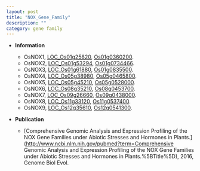```yaml
---
layout: post
title: "NOX_Gene_Family"
description: ""
category: gene family
---
```


* **Information**  
    + OsNOX1, [LOC_Os01g25820](http://rice.plantbiology.msu.edu/cgi-bin/ORF_infopage.cgi?orf=LOC_Os01g25820), [Os01g0360200](http://rapdb.dna.affrc.go.jp/viewer/gbrowse_details/irgsp1?name=Os01g0360200).
    + OsNOX2, [LOC_Os01g53294](http://rice.plantbiology.msu.edu/cgi-bin/ORF_infopage.cgi?orf=LOC_Os01g53294), [Os01g0734466](http://rapdb.dna.affrc.go.jp/viewer/gbrowse_details/irgsp1?name=Os01g0734466).
    + OsNOX3, [LOC_Os01g61880](http://rice.plantbiology.msu.edu/cgi-bin/ORF_infopage.cgi?orf=LOC_Os01g61880), [Os01g0835500](http://rapdb.dna.affrc.go.jp/viewer/gbrowse_details/irgsp1?name=Os01g0835500).
    + OsNOX4, [LOC_Os05g38980](http://rice.plantbiology.msu.edu/cgi-bin/ORF_infopage.cgi?orf=LOC_Os05g38980), [Os05g0465800](http://rapdb.dna.affrc.go.jp/viewer/gbrowse_details/irgsp1?name=Os05g0465800).
    + OsNOX5, [LOC_Os05g45210](http://rice.plantbiology.msu.edu/cgi-bin/ORF_infopage.cgi?orf=LOC_Os05g45210), [Os05g0528000](http://rapdb.dna.affrc.go.jp/viewer/gbrowse_details/irgsp1?name=Os05g0528000).
    + OsNOX6, [LOC_Os08g35210](http://rice.plantbiology.msu.edu/cgi-bin/ORF_infopage.cgi?orf=LOC_Os08g35210), [Os08g0453700](http://rapdb.dna.affrc.go.jp/viewer/gbrowse_details/irgsp1?name=Os08g0453700).
    + OsNOX7, [LOC_Os09g26660](http://rice.plantbiology.msu.edu/cgi-bin/ORF_infopage.cgi?orf=LOC_Os09g26660), [Os09g0438000](http://rapdb.dna.affrc.go.jp/viewer/gbrowse_details/irgsp1?name=Os09g0438000).
    + OsNOX8, [LOC_Os11g33120](http://rice.plantbiology.msu.edu/cgi-bin/ORF_infopage.cgi?orf=LOC_Os11g33120), [Os11g0537400](http://rapdb.dna.affrc.go.jp/viewer/gbrowse_details/irgsp1?name=Os11g0537400).
    + OsNOX9, [LOC_Os12g35610](http://rice.plantbiology.msu.edu/cgi-bin/ORF_infopage.cgi?orf=LOC_Os12g35610), [Os12g0541300](http://rapdb.dna.affrc.go.jp/viewer/gbrowse_details/irgsp1?name=Os12g0541300).

* **Publication**  
    + [Comprehensive Genomic Analysis and Expression Profiling of the NOX Gene Families under Abiotic Stresses and Hormones in Plants.](http://www.ncbi.nlm.nih.gov/pubmed?term=Comprehensive Genomic Analysis and Expression Profiling of the NOX Gene Families under Abiotic Stresses and Hormones in Plants.%5BTitle%5D), 2016, Genome Biol Evol.


